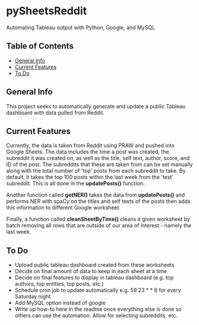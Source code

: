 # pySheetsReddit
Automating Tableau output with Python, Google, and MySQL

## Table of Contents
* [General Info](#general-info)
* [Current Features](#curent-features)
* [To Do](#to-do)

## General Info
This project seeks to automatically generate and update a public Tableau dashboard with data pulled from Reddit.

## Current Features
Currently, the data is taken from Reddit using PRAW and pushed into Google Sheets.  The data includes the time a post was created, the subreddit it was created on, as well as the title, self text, author, score, and ID of the post.  The subreddits that these are taken from can be set manually along with the total number of 'top' posts from each subreddit to take.  By default, it takes the top 100 posts within the last week from the 'test' subreddit.  This is all done in the **updatePosts()** function.

Another function called **getNER()** takes the data from **updatePosts()** and performs NER with spaCy on the titles and self texts of the posts then adds this information to different Google worksheet.  

Finally, a function called **cleanSheetByTime()** cleans a given worksheet by batch removing all rows that are outside of our area of interest - namely the last week.

## To Do
- Upload public tableau dashboard created from these worksheets
- Decide on final amount of data to keep in each sheet at a time
- Decide on final features to display in tableau dashboard (e.g. top authors, top entities, top posts, etc.)
- Schedule cron job to update automatically e.g. 59 23 * * 6 for every Saturday night
- Add MySQL option instead of google
- Write up how-to here in the readme once everything else is done so others can use the automation.  Allow for selecting subreddits, etc.
